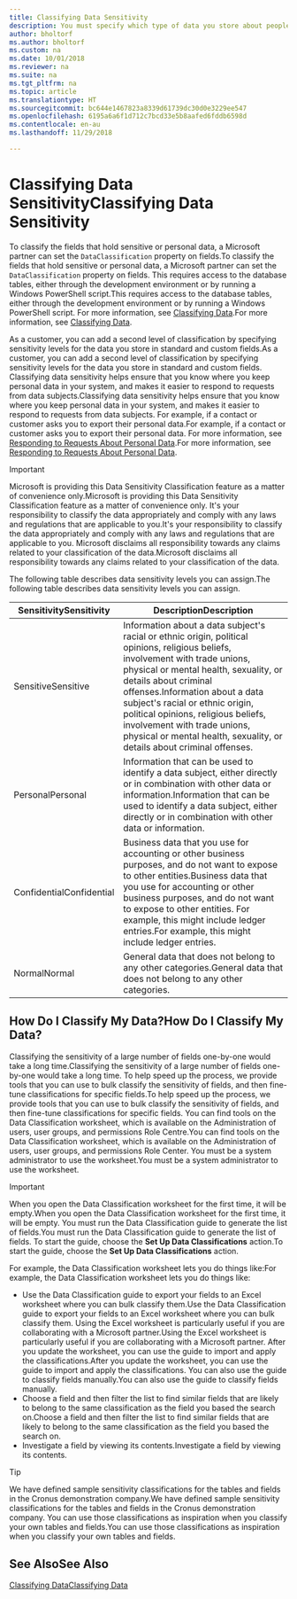 ```yaml
---
title: Classifying Data Sensitivity
description: You must specify which type of data you store about people so that you can respond to data subject requests.
author: bholtorf
ms.author: bholtorf
ms.custom: na
ms.date: 10/01/2018
ms.reviewer: na
ms.suite: na
ms.tgt_pltfrm: na
ms.topic: article
ms.translationtype: HT
ms.sourcegitcommit: bc644e1467823a8339d61739dc30d0e3229ee547
ms.openlocfilehash: 6195a6a6f1d712c7bcd33e5b8aafed6fddb6598d
ms.contentlocale: en-au
ms.lasthandoff: 11/29/2018

---
```


# <a name="classifying-data-sensitivity"></a><span data-ttu-id="4465b-103">Classifying Data Sensitivity</span><span class="sxs-lookup"><span data-stu-id="4465b-103">Classifying Data Sensitivity</span></span>
<span data-ttu-id="4465b-104">To classify the fields that hold sensitive or personal data, a Microsoft partner can set the ```DataClassification``` property on fields.</span><span class="sxs-lookup"><span data-stu-id="4465b-104">To classify the fields that hold sensitive or personal data, a Microsoft partner can set the ```DataClassification``` property on fields.</span></span> <span data-ttu-id="4465b-105">This requires access to the database tables, either through the development environment or by running a Windows PowerShell script.</span><span class="sxs-lookup"><span data-stu-id="4465b-105">This requires access to the database tables, either through the development environment or by running a Windows PowerShell script.</span></span> <span data-ttu-id="4465b-106">For more information, see [Classifying Data](https://docs.microsoft.com/en-us/dynamics-nav/classifying-data).</span><span class="sxs-lookup"><span data-stu-id="4465b-106">For more information, see [Classifying Data](https://docs.microsoft.com/en-us/dynamics-nav/classifying-data).</span></span>  

<span data-ttu-id="4465b-107">As a customer, you can add a second level of classification by specifying sensitivity levels for the data you store in standard and custom fields.</span><span class="sxs-lookup"><span data-stu-id="4465b-107">As a customer, you can add a second level of classification by specifying sensitivity levels for the data you store in standard and custom fields.</span></span> <span data-ttu-id="4465b-108">Classifying data sensitivity helps ensure that you know where you keep personal data in your system, and makes it easier to respond to requests from data subjects.</span><span class="sxs-lookup"><span data-stu-id="4465b-108">Classifying data sensitivity helps ensure that you know where you keep personal data in your system, and makes it easier to respond to requests from data subjects.</span></span> <span data-ttu-id="4465b-109">For example, if a contact or customer asks you to export their personal data.</span><span class="sxs-lookup"><span data-stu-id="4465b-109">For example, if a contact or customer asks you to export their personal data.</span></span> <span data-ttu-id="4465b-110">For more information, see [Responding to Requests About Personal Data](admin-responding-to-requests-about-personal-data.md).</span><span class="sxs-lookup"><span data-stu-id="4465b-110">For more information, see [Responding to Requests About Personal Data](admin-responding-to-requests-about-personal-data.md).</span></span>

> [!Important]
> <span data-ttu-id="4465b-111">Microsoft is providing this Data Sensitivity Classification feature as a matter of convenience only.</span><span class="sxs-lookup"><span data-stu-id="4465b-111">Microsoft is providing this Data Sensitivity Classification feature as a matter of convenience only.</span></span> <span data-ttu-id="4465b-112">It's your responsibility to classify the data appropriately and comply with any laws and regulations that are applicable to you.</span><span class="sxs-lookup"><span data-stu-id="4465b-112">It's your responsibility to classify the data appropriately and comply with any laws and regulations that are applicable to you.</span></span> <span data-ttu-id="4465b-113">Microsoft disclaims all responsibility towards any claims related to your classification of the data.</span><span class="sxs-lookup"><span data-stu-id="4465b-113">Microsoft disclaims all responsibility towards any claims related to your classification of the data.</span></span>  

<span data-ttu-id="4465b-114">The following table describes data sensitivity levels you can assign.</span><span class="sxs-lookup"><span data-stu-id="4465b-114">The following table describes data sensitivity levels you can assign.</span></span>

|<span data-ttu-id="4465b-115">Sensitivity</span><span class="sxs-lookup"><span data-stu-id="4465b-115">Sensitivity</span></span>|<span data-ttu-id="4465b-116">Description</span><span class="sxs-lookup"><span data-stu-id="4465b-116">Description</span></span>|
|----|----|
|<span data-ttu-id="4465b-117">Sensitive</span><span class="sxs-lookup"><span data-stu-id="4465b-117">Sensitive</span></span> | <span data-ttu-id="4465b-118">Information about a data subject's racial or ethnic origin, political opinions, religious beliefs, involvement with trade unions, physical or mental health, sexuality, or details about criminal offenses.</span><span class="sxs-lookup"><span data-stu-id="4465b-118">Information about a data subject's racial or ethnic origin, political opinions, religious beliefs, involvement with trade unions, physical or mental health, sexuality, or details about criminal offenses.</span></span> |
|<span data-ttu-id="4465b-119">Personal</span><span class="sxs-lookup"><span data-stu-id="4465b-119">Personal</span></span> | <span data-ttu-id="4465b-120">Information that can be used to identify a data subject, either directly or in combination with other data or information.</span><span class="sxs-lookup"><span data-stu-id="4465b-120">Information that can be used to identify a data subject, either directly or in combination with other data or information.</span></span>|
|<span data-ttu-id="4465b-121">Confidential</span><span class="sxs-lookup"><span data-stu-id="4465b-121">Confidential</span></span> | <span data-ttu-id="4465b-122">Business data that you use for accounting or other business purposes, and do not want to expose to other entities.</span><span class="sxs-lookup"><span data-stu-id="4465b-122">Business data that you use for accounting or other business purposes, and do not want to expose to other entities.</span></span> <span data-ttu-id="4465b-123">For example, this might include ledger entries.</span><span class="sxs-lookup"><span data-stu-id="4465b-123">For example, this might include ledger entries.</span></span>|
|<span data-ttu-id="4465b-124">Normal</span><span class="sxs-lookup"><span data-stu-id="4465b-124">Normal</span></span> | <span data-ttu-id="4465b-125">General data that does not belong to any other categories.</span><span class="sxs-lookup"><span data-stu-id="4465b-125">General data that does not belong to any other categories.</span></span>|

## <a name="how-do-i-classify-my-data"></a><span data-ttu-id="4465b-126">How Do I Classify My Data?</span><span class="sxs-lookup"><span data-stu-id="4465b-126">How Do I Classify My Data?</span></span>
<span data-ttu-id="4465b-127">Classifying the sensitivity of a large number of fields one-by-one would take a long time.</span><span class="sxs-lookup"><span data-stu-id="4465b-127">Classifying the sensitivity of a large number of fields one-by-one would take a long time.</span></span> <span data-ttu-id="4465b-128">To help speed up the process, we provide tools that you can use to bulk classify the sensitivity of fields, and then fine-tune classifications for specific fields.</span><span class="sxs-lookup"><span data-stu-id="4465b-128">To help speed up the process, we provide tools that you can use to bulk classify the sensitivity of fields, and then fine-tune classifications for specific fields.</span></span> <span data-ttu-id="4465b-129">You can find tools on the Data Classification worksheet, which is available on the Administration of users, user groups, and permissions Role Centre.</span><span class="sxs-lookup"><span data-stu-id="4465b-129">You can find tools on the Data Classification worksheet, which is available on the Administration of users, user groups, and permissions Role Center.</span></span> <span data-ttu-id="4465b-130">You must be a system administrator to use the worksheet.</span><span class="sxs-lookup"><span data-stu-id="4465b-130">You must be a system administrator to use the worksheet.</span></span>

> [!Important]
> <span data-ttu-id="4465b-131">When you open the Data Classification worksheet for the first time, it will be empty.</span><span class="sxs-lookup"><span data-stu-id="4465b-131">When you open the Data Classification worksheet for the first time, it will be empty.</span></span> <span data-ttu-id="4465b-132">You must run the Data Classification guide to generate the list of fields.</span><span class="sxs-lookup"><span data-stu-id="4465b-132">You must run the Data Classification guide to generate the list of fields.</span></span> <span data-ttu-id="4465b-133">To start the guide, choose the **Set Up Data Classifications** action.</span><span class="sxs-lookup"><span data-stu-id="4465b-133">To start the guide, choose the **Set Up Data Classifications** action.</span></span>

<span data-ttu-id="4465b-134">For example, the Data Classification worksheet lets you do things like:</span><span class="sxs-lookup"><span data-stu-id="4465b-134">For example, the Data Classification worksheet lets you do things like:</span></span>  

* <span data-ttu-id="4465b-135">Use the Data Classification guide to export your fields to an Excel worksheet where you can bulk classify them.</span><span class="sxs-lookup"><span data-stu-id="4465b-135">Use the Data Classification guide to export your fields to an Excel worksheet where you can bulk classify them.</span></span> <span data-ttu-id="4465b-136">Using the Excel worksheet is particularly useful if you are collaborating with a Microsoft partner.</span><span class="sxs-lookup"><span data-stu-id="4465b-136">Using the Excel worksheet is particularly useful if you are collaborating with a Microsoft partner.</span></span> <span data-ttu-id="4465b-137">After you update the worksheet, you can use the guide to import and apply the classifications.</span><span class="sxs-lookup"><span data-stu-id="4465b-137">After you update the worksheet, you can use the guide to import and apply the classifications.</span></span> <span data-ttu-id="4465b-138">You can also use the guide to classify fields manually.</span><span class="sxs-lookup"><span data-stu-id="4465b-138">You can also use the guide to classify fields manually.</span></span>  
* <span data-ttu-id="4465b-139">Choose a field and then filter the list to find similar fields that are likely to belong to the same classification as the field you based the search on.</span><span class="sxs-lookup"><span data-stu-id="4465b-139">Choose a field and then filter the list to find similar fields that are likely to belong to the same classification as the field you based the search on.</span></span>  
* <span data-ttu-id="4465b-140">Investigate a field by viewing its contents.</span><span class="sxs-lookup"><span data-stu-id="4465b-140">Investigate a field by viewing its contents.</span></span>  

> [!Tip]
> <span data-ttu-id="4465b-141">We have defined sample sensitivity classifications for the tables and fields in the Cronus demonstration company.</span><span class="sxs-lookup"><span data-stu-id="4465b-141">We have defined sample sensitivity classifications for the tables and fields in the Cronus demonstration company.</span></span> <span data-ttu-id="4465b-142">You can use those classifications as inspiration when you classify your own tables and fields.</span><span class="sxs-lookup"><span data-stu-id="4465b-142">You can use those classifications as inspiration when you classify your own tables and fields.</span></span>

## <a name="see-also"></a><span data-ttu-id="4465b-143">See Also</span><span class="sxs-lookup"><span data-stu-id="4465b-143">See Also</span></span>
[<span data-ttu-id="4465b-144">Classifying Data</span><span class="sxs-lookup"><span data-stu-id="4465b-144">Classifying Data</span></span>](https://docs.microsoft.com/en-us/dynamics-nav/classifying-data)  

